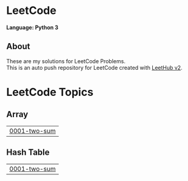 # LeetCode
**Language: Python 3**

## About
These are my solutions for LeetCode Problems.  
This is an auto push repository for LeetCode created with [LeetHub v2](https://github.com/arunbhardwaj/LeetHub-2.0).

<!---LeetCode Topics Start-->
# LeetCode Topics
## Array
|  |
| ------- |
| [0001-two-sum](https://github.com/choiseoyoon0330/LeetCode/tree/master/0001-two-sum) |
## Hash Table
|  |
| ------- |
| [0001-two-sum](https://github.com/choiseoyoon0330/LeetCode/tree/master/0001-two-sum) |
<!---LeetCode Topics End-->